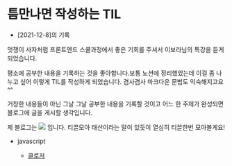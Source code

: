 # 틈만나면 작성하는 TIL

- [2021-12-8]의 기록

멋쟁이 사자처럼 프론트엔드 스쿨과정에서 좋은 기회를 주셔서 이보라님의 특강을 듣게되었습니다.

평소에 공부한 내용을 기록하는 것을 좋아합니다.보통 노션에 정리했었는데 이걸 좀 나누고 싶어 이렇게 TIL를 작성하게 되었습니다. 겸사겸사 마크다운 문법도 익숙해지고요 ^^

거창한 내용들이 아닌 그날 그날 공부한 내용을 기록할 것이고 어느 한 주제가 완성되면 블로그에 글을 게시할 생각입니다.

제 블로그는 <a href="https://velog.io/@yooss2006 "> <img src="https://img.shields.io/badge/-blog-green"></a> 입니다. 티끌모아 태산이라는 말이 있듯이 열심히 티끌한번 모아볼게요!

- javascript

  - [클로저](https://github.com/yooss2006/TIL/blob/main/javascript/closure.md)
